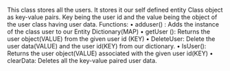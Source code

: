 This class stores all the users. It stores it our self defined entity  Class object as key-value pairs. Key being the user id and the value being the object of the user class having user data.
Functions:
    • adduser() : Adds the instance of the class user to our Entity Dictionary(MAP)
    • getUser (): Returns the user object(VALUE) from the given user id (KEY)
    • DeleteUser: Delete the user data(VALUE) and the user id(KEY) from our dictionary.
    • IsUser(): Returns the user object(VALUE) associated with the given user id(KEY)
    • clearData: Deletes all the key-value paired user data.